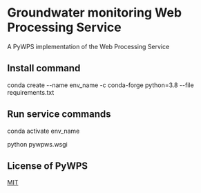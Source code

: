 # Groundwater monitoring Web Processing Service

A PyWPS implementation of the Web Processing Service

## Install command

conda create --name env_name -c conda-forge python=3.8 --file requirements.txt

## Run service commands

conda activate env_name

python pywpws.wsgi

## License of PyWPS

[MIT](https://choosealicense.com/licenses/mit/)
